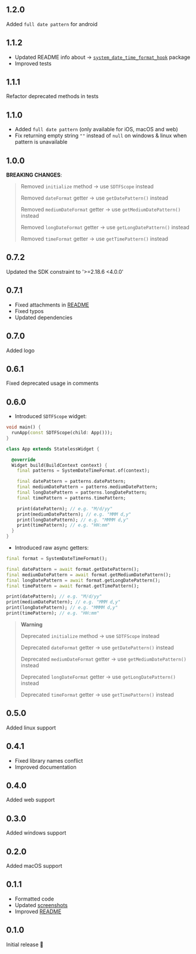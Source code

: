 ## 1.2.0

Added `full date pattern` for android

## 1.1.2

- Updated README info about -> [`system_date_time_format_hook`](https://pub.dev/packages/system_date_time_format_hook) package
- Improved tests

## 1.1.1

Refactor deprecated methods in tests

## 1.1.0

- Added `full date pattern` (only available for iOS, macOS and web)
- Fix returning empty string `""` instead of `null` on windows & linux when pattern is unavailable

## 1.0.0

**BREAKING CHANGES**:
>
> Removed `initialize` method -> use `SDTFScope` instead
>
> Removed `dateFormat` getter -> use `getDatePattern()` instead
>
> Removed `mediumDateFormat` getter -> use `getMediumDatePattern()` instead
>
> Removed `longDateFormat` getter -> use `getLongDatePattern()` instead
>
> Removed `timeFormat` getter -> use `getTimePattern()` instead

## 0.7.2

Updated the SDK constraint to '>=2.18.6 <4.0.0'

## 0.7.1

- Fixed attachments in [README](https://github.com/Nikoro/system_date_time_format/blob/main/README.md)
- Fixed typos
- Updated dependencies

## 0.7.0

Added logo

## 0.6.1

Fixed deprecated usage in comments

## 0.6.0

- Introduced `SDTFScope` widget:
```dart
void main() {
  runApp(const SDTFScope(child: App()));
}

class App extends StatelessWidget {

  @override
  Widget build(BuildContext context) {
    final patterns = SystemDateTimeFormat.of(context);

    final datePattern = patterns.datePattern;
    final mediumDatePattern = patterns.mediumDatePattern;
    final longDatePattern = patterns.longDatePattern;
    final timePattern = patterns.timePattern;

    print(datePattern); // e.g. "M/d/yy"
    print(mediumDatePattern); // e.g. "MMM d,y"
    print(longDatePattern); // e.g. "MMMM d,y"
    print(timePattern); // e.g. "HH:mm"
  }
}
```
- Introduced raw async getters:
```dart
final format = SystemDateTimeFormat();

final datePattern = await format.getDatePattern();
final mediumDatePattern = await format.getMediumDatePattern();
final longDatePattern = await format.getLongDatePattern();
final timePattern = await format.getTimePattern();

print(datePattern); // e.g. "M/d/yy"
print(mediumDatePattern); // e.g. "MMM d,y"
print(longDatePattern); // e.g. "MMMM d,y"
print(timePattern); // e.g. "HH:mm"
```
> **Warning**
> 
> Deprecated `initialize` method -> use `SDTFScope` instead
> 
> Deprecated `dateFormat` getter -> use `getDatePattern()` instead
> 
> Deprecated `mediumDateFormat` getter -> use `getMediumDatePattern()` instead
> 
> Deprecated `longDateFormat` getter -> use `getLongDatePattern()` instead
> 
> Deprecated `timeFormat` getter -> use `getTimePattern()` instead

## 0.5.0

Added linux support

## 0.4.1

- Fixed library names conflict
- Improved documentation

## 0.4.0

Added web support

## 0.3.0

Added windows support

## 0.2.0

Added macOS support

## 0.1.1

- Formatted code
- Updated  [screenshots](https://github.com/Nikoro/system_date_time_format/tree/main/screenshots)
- Improved [README](https://github.com/Nikoro/system_date_time_format/blob/main/README.md)

## 0.1.0

Initial release 🎉